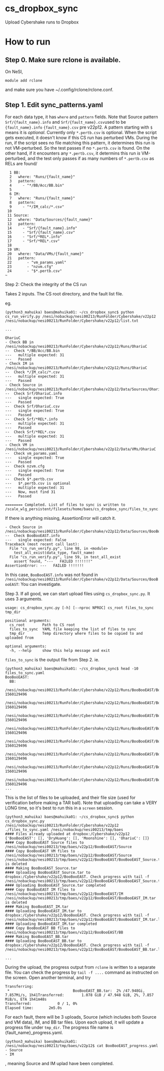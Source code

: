 # cs_dropbox_sync
Upload Cybershake runs to Dropbox

# How to run

## Step 0. Make sure rclone is available.

On NeSI,
```
module add rclone
```
and make sure you have ~/.config/rclone/rclone.conf.


## Step 1. Edit sync_patterns.yaml

For each data type, it has `where` and `pattern` fields. 
Note that Source pattern `Srf/{fault_name}.info` and `Srf/{fault_name}.csv`used to be `{fault_name}.info` `{fault_name}.csv` pre v22p12.
A pattern starting with `$` means it is *optional*. Currently only `*.pertb.csv` is optional.
When the script gets executed, it doesn't know if this CS run has perturbed VMs. 
During the run, if the script sees no file matching this pattern, it determines this run is not VM-perturbed. So the test passes if no `*.pertb.csv` is found.
On the other hand, if it encounters any `*.pertb.csv`, it determins this run *is* VM-perturbed, and the test only passes if as many numbers of `*.pertb.csv` as RELs are found/


```
  1 BB:
  2   where: "Runs/{fault_name}"
  3   pattern:
  4     - "*/BB/Acc/BB.bin"
  5 
  6 IM:
  7   where: "Runs/{fault_name}"
  8   pattern:
  9     - "*/IM_calc/*.csv"
 10 
 11 Source:
 12   where: "Data/Sources/{fault_name}"
 13   pattern:
 14     - "Srf/{fault_name}.info"
 15     - "Srf/{fault_name}.csv"
 16     - "Srf/*REL*.info"
 17     - "Srf/*REL*.csv"
 18 
 19 VM:
 20   where: "Data/VMs/{fault_name}"
 21   pattern:
 22       - "vm_params.yaml"
 23       - "nzvm.cfg"
 24       - "$*.pertb.csv"
~                                

```

Step 2: Check the integrity of the CS run

Takes 2 inputs. The CS root directory, and the fault list file.

eg. 
```
(python3_mahuika) baes@mahuika01: ~/cs_dropbox_sync$ python cs_run_verify.py /nesi/nobackup/nesi00213/RunFolder/Cybershake/v22p12 /nesi/nobackup/nesi00213/RunFolder/Cybershake/v22p12/list.txt 

...

OhariuC
- Check BB in /nesi/nobackup/nesi00213/RunFolder/Cybershake/v22p12/Runs/OhariuC
--  Check */BB/Acc/BB.bin
---   multiple expected: 31
---   Passed
- Check IM in /nesi/nobackup/nesi00213/RunFolder/Cybershake/v22p12/Runs/OhariuC
--  Check */IM_calc/*.csv
---   multiple expected: 31
---   Passed
- Check Source in /nesi/nobackup/nesi00213/RunFolder/Cybershake/v22p12/Data/Sources/OhariuC
--  Check Srf/OhariuC.info
---   single expected: True
---   Passed
--  Check Srf/OhariuC.csv
---   single expected: True
---   Passed
--  Check Srf/*REL*.info
---   multiple expected: 31
---   Passed
--  Check Srf/*REL*.csv
---   multiple expected: 31
---   Passed
- Check VM in /nesi/nobackup/nesi00213/RunFolder/Cybershake/v22p12/Data/VMs/OhariuC
--  Check vm_params.yaml
---   single expected: True
---   Passed
--  Check nzvm.cfg
---   single expected: True
---   Passed
--  Check $*.pertb.csv
---   $*.pertb.csv is optional
---   multiple expected: 31
---   Now, must find 31
---   Passed

======== Completed. List of files to sync is written to /scale_wlg_persistent/filesets/home/baes/cs_dropbox_sync/files_to_sync.yaml

```
If there is anything missing, AssertionError will catch it.
```
- Check Source in /nesi/nobackup/nesi00213/RunFolder/Cybershake/v22p12/Data/Sources/BooBooEAST
--  Check BooBooEAST.info
---   single expected: False
Traceback (most recent call last):
  File "cs_run_verify.py", line 98, in <module>
    test_all_exist(data_type, fault_name)
  File "cs_run_verify.py", line 59, in test_all_exist
    assert found, "---   FAILED !!!!!!!"
AssertionError: ---   FAILED !!!!!!!

```
In this case, `BooBooEAST.info` was not found in `/nesi/nobackup/nesi00213/RunFolder/Cybershake/v22p12/Data/Sources/BooBooEAST`: You can investigate.

Step 3. If all good, we can start upload files using `cs_dropbox_sync.py`. It uses 3 arguments. 
```
usage: cs_dropbox_sync.py [-h] [--nproc NPROC] cs_root files_to_sync tmp_dir

positional arguments:
  cs_root        Path to CS root
  files_to_sync  YAML file keeping the list of files to sync
  tmp_dir        Temp directory where files to be copied to and uploaded from

optional arguments:
  -h, --help     show this help message and exit
```
`files_to_sync` is the output file from Step 2. ie. 

```
(python3_mahuika) baes@mahuika01: ~/cs_dropbox_sync$ head -10 files_to_sync.yaml 
BooBooEAST:
  BB:
    /nesi/nobackup/nesi00213/RunFolder/Cybershake/v22p12/Runs/BooBooEAST/BooBooEAST_REL01/BB/Acc/BB.bin: 1560129496
    /nesi/nobackup/nesi00213/RunFolder/Cybershake/v22p12/Runs/BooBooEAST/BooBooEAST_REL02/BB/Acc/BB.bin: 1560129496
    /nesi/nobackup/nesi00213/RunFolder/Cybershake/v22p12/Runs/BooBooEAST/BooBooEAST_REL03/BB/Acc/BB.bin: 1560129496
    /nesi/nobackup/nesi00213/RunFolder/Cybershake/v22p12/Runs/BooBooEAST/BooBooEAST_REL04/BB/Acc/BB.bin: 1560129496
    /nesi/nobackup/nesi00213/RunFolder/Cybershake/v22p12/Runs/BooBooEAST/BooBooEAST_REL05/BB/Acc/BB.bin: 1560129496
    /nesi/nobackup/nesi00213/RunFolder/Cybershake/v22p12/Runs/BooBooEAST/BooBooEAST_REL06/BB/Acc/BB.bin: 1560129496
    /nesi/nobackup/nesi00213/RunFolder/Cybershake/v22p12/Runs/BooBooEAST/BooBooEAST_REL07/BB/Acc/BB.bin: 1560129496
    /nesi/nobackup/nesi00213/RunFolder/Cybershake/v22p12/Runs/BooBooEAST/BooBooEAST_REL08/BB/Acc/BB.bin: 1560129496
...
```
This is the list of files to be uploaded, and their file size (used for verification before making a TAR ball).
Note that uploading can take a VERY LONG time, so it's best to run this in a `screen` session.

```
(python3_mahuika) baes@mahuika01: ~/cs_dropbox_sync$ python cs_dropbox_sync.py /nesi/nobackup/nesi00213/RunFolder/Cybershake/v22p12 ./files_to_sync.yaml /nesi/nobackup/nesi00213/tmp/baes
#### Files already uploaded at dropbox:/Cybershake/v22p12
{'BooBooEAST': [], 'DryHuang': [], 'Moonshine': [], 'OhariuC': []}
#### Copy BooBooEAST Source files to /nesi/nobackup/nesi00213/tmp/baes/v22p12/BooBooEAST/Source
#### Copy BooBooEAST VM files to /nesi/nobackup/nesi00213/tmp/baes/v22p12/BooBooEAST/Source
/nesi/nobackup/nesi00213/tmp/baes/v22p12/BooBooEAST/BooBooEAST_Source.tar is deleted
#### Making BooBooEAST_Source.tar
#### Uploading BooBooEAST_Source.tar to dropbox:/Cybershake/v22p12/BooBooEAST. Check progress with tail -f /nesi/nobackup/nesi00213/tmp/baes/v22p12/BooBooEAST/BooBooEAST_Source.tar.log
#### Uploading BooBooEAST_Source.tar completed
#### Copy BooBooEAST IM files to /nesi/nobackup/nesi00213/tmp/baes/v22p12/BooBooEAST/IM
/nesi/nobackup/nesi00213/tmp/baes/v22p12/BooBooEAST/BooBooEAST_IM.tar is deleted
#### Making BooBooEAST_IM.tar
#### Uploading BooBooEAST_IM.tar to dropbox:/Cybershake/v22p12/BooBooEAST. Check progress with tail -f /nesi/nobackup/nesi00213/tmp/baes/v22p12/BooBooEAST/BooBooEAST_IM.tar.log
#### Uploading BooBooEAST_IM.tar completed
#### Copy BooBooEAST BB files to /nesi/nobackup/nesi00213/tmp/baes/v22p12/BooBooEAST/BB
#### Making BooBooEAST_BB.tar
#### Uploading BooBooEAST_BB.tar to dropbox:/Cybershake/v22p12/BooBooEAST. Check progress with tail -f /nesi/nobackup/nesi00213/tmp/baes/v22p12/BooBooEAST/BooBooEAST_BB.tar.log

...

```
During the upload, the progress output from `rclone` is written to a separate file. You can check the progress by `tail -f ....` command as instructed on the screen.
Open another terminal, and try

```
Transferring:
 *                             BooBooEAST_BB.tar:  2% /47.948Gi, 7.857Mi/s, 1h41Transferred:   	    1.078 GiB / 47.948 GiB, 2%, 7.857 MiB/s, ETA 1h41m48s
Transferred:            0 / 1, 0%
Elapsed time:       2m5.0s

```

For each fault, there will be 3 uploads, Source (which includes both Source and VM data), IM, and BB tar files. 
Upon each upload, it will update a progress file under `tmp_dir`. The progress file name is {fault_name}_progress.yaml.

```
(python3_mahuika) baes@mahuika01: /nesi/nobackup/nesi00213/tmp/baes/v22p12$ cat BooBooEAST_progress.yaml
- Source
- IM

```
, meaning Source and IM uplad have been completed.



